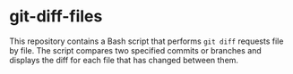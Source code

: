 # git-diff-files
This repository contains a Bash script that performs `git diff` requests file by file. The script compares two specified commits or branches and displays the diff for each file that has changed between them.
